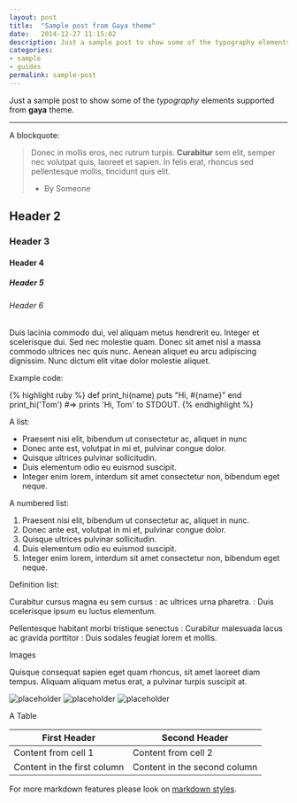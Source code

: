 ```yaml
---
layout: post
title:  "Sample post from Gaya theme"
date:   2014-12-27 11:15:02
description: Just a sample post to show some of the typography elements supported from harmony theme.
categories:
- sample
- guides
permalink: sample-post
---
```


Just a sample post to show some of the *typography* elements supported from 
**gaya** theme.

___

A blockquote:

> Donec in mollis eros, nec rutrum turpis. **Curabitur** sem elit, semper nec volutpat quis, laoreet et sapien. In felis erat, rhoncus sed pellentesque mollis, tincidunt quis elit.
> - By Someone

## Header 2

### Header 3

#### Header 4

##### Header 5

###### Header 6 

Duis lacinia commodo dui, vel aliquam metus hendrerit eu. Integer et scelerisque dui. Sed nec molestie quam. Donec sit amet nisl a massa commodo ultrices nec quis nunc. Aenean aliquet eu arcu adipiscing dignissim. Nunc dictum elit vitae dolor molestie aliquet.


Example code: 

{% highlight ruby %}
def print_hi(name)
  puts "Hi, #{name}"
end
print_hi('Tom')
#=> prints 'Hi, Tom' to STDOUT.
{% endhighlight %}


A list: 

- Praesent nisi elit, bibendum ut consectetur ac, aliquet in nunc
- Donec ante est, volutpat in mi et, pulvinar congue dolor.
- Quisque ultrices pulvinar sollicitudin.
- Duis elementum odio eu euismod suscipit.
- Integer enim lorem, interdum sit amet consectetur non, bibendum eget neque.

A numbered list: 

1. Praesent nisi elit, bibendum ut consectetur ac, aliquet in nunc. 
2. Donec ante est, volutpat in mi et, pulvinar congue dolor.
3. Quisque ultrices pulvinar sollicitudin.
4. Duis elementum odio eu euismod suscipit.
5. Integer enim lorem, interdum sit amet consectetur non, bibendum eget neque.

Definition list:

Curabitur cursus magna eu sem cursus
: ac ultrices urna pharetra.
: Duis scelerisque ipsum eu luctus elementum. 

Pellentesque habitant morbi tristique senectus
: Curabitur malesuada lacus ac gravida porttitor
: Duis sodales feugiat lorem et mollis. 

Images

Quisque consequat sapien eget quam rhoncus, sit amet laoreet diam tempus. Aliquam aliquam metus erat, a pulvinar turpis suscipit at.

![placeholder](http://placehold.it/800x400 "Large example image")
![placeholder](http://placehold.it/400x200 "Medium example image")
![placeholder](http://placehold.it/200x200 "Small example image")


A Table 

First Header | Second Header
------------ | -------------
Content from cell 1 | Content from cell 2
Content in the first column | Content in the second column

For more markdown features please look on [markdown styles](https://guides.github.com/features/mastering-markdown/). 